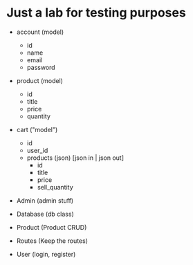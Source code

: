 # Just a lab for testing purposes

- account (model)

  - id
  - name
  - email
  - password

- product (model)

  - id
  - title
  - price
  - quantity

- cart ("model")

  - id
  - user_id
  - products (json) [json in | json out]
    - id
    - title
    - price
    - sell_quantity

- Admin     (admin stuff)
- Database  (db class)
- Product   (Product CRUD)
- Routes    (Keep the routes)
- User      (login, register)
